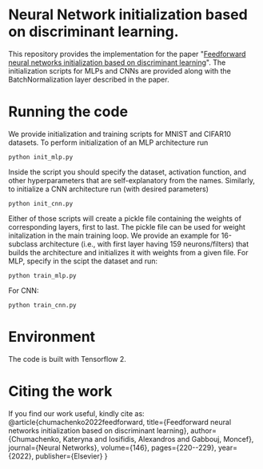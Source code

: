 # Neural Network initialization based on discriminant learning.
This repository provides the implementation for the paper "[Feedforward neural networks initialization based on discriminant learning]". The initialization scripts for MLPs and CNNs are provided along with the BatchNormalization layer described in the paper.

# Running the code
We provide initialization and training scripts for MNIST and CIFAR10 datasets. To perform initialization of an MLP architecture run
```
python init_mlp.py
```
Inside the script you should specify the dataset, activation function, and other hyperparameters that are self-explanatory from the names. Similarly, to initialize a CNN architecture run (with desired parameters)
```
python init_cnn.py
```
Either of those scripts will create a pickle file containing the weights of corresponding layers, first to last. The pickle file can be used for weight initalization in the main training loop. We provide an example for 16-subclass architecture (i.e., with first layer having 159 neurons/filters) that builds the architecture and initializes it with weights from a given file. For MLP, specify in the scipt the dataset and run:
```
python train_mlp.py
```
For CNN:
```
python train_cnn.py
```

# Environment
The code is built with Tensorflow 2. 

# Citing the work
If you find our work useful, kindly cite as:
@article{chumachenko2022feedforward,
  title={Feedforward neural networks initialization based on discriminant learning},
  author={Chumachenko, Kateryna and Iosifidis, Alexandros and Gabbouj, Moncef},
  journal={Neural Networks},
  volume={146},
  pages={220--229},
  year={2022},
  publisher={Elsevier}
}

[Feedforward neural networks initialization based on discriminant learning]: <https://www.sciencedirect.com/science/article/pii/S0893608021004482>
